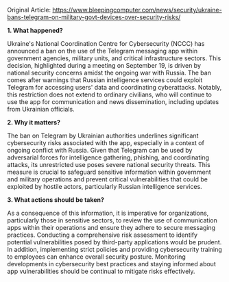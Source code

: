 Original Article: https://www.bleepingcomputer.com/news/security/ukraine-bans-telegram-on-military-govt-devices-over-security-risks/

**1. What happened?**

Ukraine's National Coordination Centre for Cybersecurity (NCCC) has announced a ban on the use of the Telegram messaging app within government agencies, military units, and critical infrastructure sectors. This decision, highlighted during a meeting on September 19, is driven by national security concerns amidst the ongoing war with Russia. The ban comes after warnings that Russian intelligence services could exploit Telegram for accessing users' data and coordinating cyberattacks. Notably, this restriction does not extend to ordinary civilians, who will continue to use the app for communication and news dissemination, including updates from Ukrainian officials.

**2. Why it matters?**

The ban on Telegram by Ukrainian authorities underlines significant cybersecurity risks associated with the app, especially in a context of ongoing conflict with Russia. Given that Telegram can be used by adversarial forces for intelligence gathering, phishing, and coordinating attacks, its unrestricted use poses severe national security threats. This measure is crucial to safeguard sensitive information within government and military operations and prevent critical vulnerabilities that could be exploited by hostile actors, particularly Russian intelligence services.

**3. What actions should be taken?**

As a consequence of this information, it is imperative for organizations, particularly those in sensitive sectors, to review the use of communication apps within their operations and ensure they adhere to secure messaging practices. Conducting a comprehensive risk assessment to identify potential vulnerabilities posed by third-party applications would be prudent. In addition, implementing strict policies and providing cybersecurity training to employees can enhance overall security posture. Monitoring developments in cybersecurity best practices and staying informed about app vulnerabilities should be continual to mitigate risks effectively.